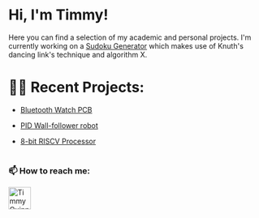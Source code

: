 # Hi, I'm Timmy! 

Here you can find a selection of my academic and personal projects. I'm currently working on a [Sudoku Generator](https://github.com/timmy-quinn/dancing_links_sudoku_solver_generator) which makes use of Knuth's dancing link's technique and algorithm X. 



# 👨‍💻 Recent Projects:

  - [Bluetooth Watch PCB](https://github.com/timmy-quinn/Bluetooth-Watch-PCB.git)

  - [PID Wall-follower robot](https://github.com/timmy-quinn/wall_follower_robot)

  - [8-bit RISCV Processor](https://github.com/timmy-quinn/8bit_riscv_processor.git)


<h1> </h1>
<h3> 📫 How to reach me: </h3>
<img align="left" alt="TimmyQuinn | LinkedIn" width="44px" src="https://cdn.jsdelivr.net/npm/simple-icons@v3/icons/linkedin.svg" />
